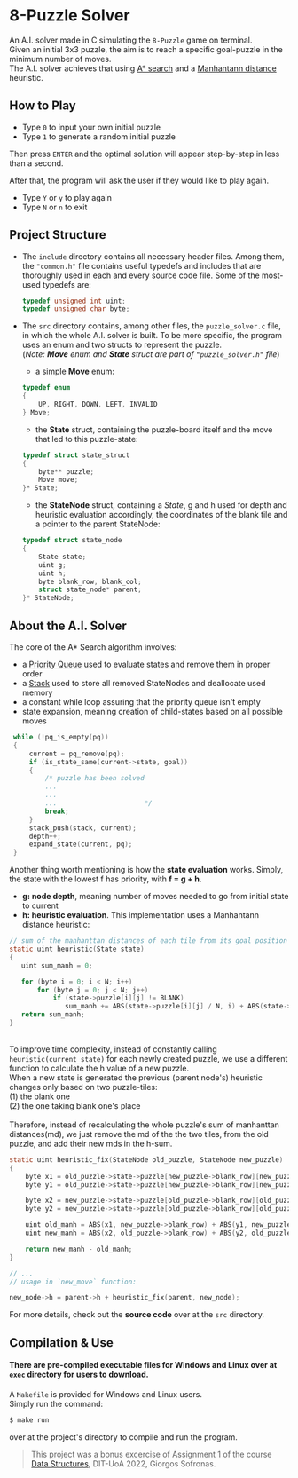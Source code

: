 # 8-Puzzle Solver

An A.I. solver made in C simulating the `8-Puzzle` game on terminal.<br>
Given an initial 3x3 puzzle, the aim is to reach a specific goal-puzzle in the minimum number of moves. <br>
The A.I. solver achieves that using [A* search](https://en.wikipedia.org/wiki/A*_search_algorithm#:~:text=*%2Dlike%20algorithm.-,Description,shortest%20time%2C%20etc.) and a [Manhantann distance](https://en.wikipedia.org/wiki/Taxicab_geometry) heuristic.

## How to Play
  - Type `0` to input your own initial puzzle 
  - Type `1` to generate a random initial puzzle<br>
 
Then press `ENTER` and the optimal solution will appear step-by-step in less than a second.

After that, the program will ask the user if they would like to play again. <br>
   - Type `Y` or `y` to play again
   - Type `N` or `n` to exit

## Project Structure

- The `include` directory contains all necessary header files. Among them, the `"common.h"` file contains useful typedefs and includes that are thoroughly used in each and every source code file. Some of the most-used typedefs are:
  ```c
  typedef unsigned int uint;
  typedef unsigned char byte;
  ```

- The `src` directory contains, among other files, the `puzzle_solver.c` file, in which the whole A.I. solver is built. To be more specific, the program uses an enum and two structs to represent the puzzle. <br>(*Note: **Move** enum and **State** struct are part of `"puzzle_solver.h"` file*)<br>
  - a simple **Move** enum:
  ```c
  typedef enum
  {
      UP, RIGHT, DOWN, LEFT, INVALID
  } Move;
  ```
  - the **State** struct, containing the puzzle-board itself and the move that led to this puzzle-state:
  ```c
  typedef struct state_struct
  {
      byte** puzzle; 
      Move move; 
  }* State;
  ```
  
  - the **StateNode** struct, containing a *State*, g and h used for depth and heuristic evaluation accordingly, the coordinates of the blank tile and a pointer to the parent StateNode:
  ```c
  typedef struct state_node
  {   
      State state; 
      uint g; 
      uint h;
      byte blank_row, blank_col; 
      struct state_node* parent; 
  }* StateNode;
  ```
  
## About the A.I. Solver
  The core of the A* Search algorithm involves:<br>
   - a [Priority Queue](https://github.com/giorgossofronas/Abstract-Data-Types/tree/main/modules/PriorityQueue) used to evaluate states and remove them in proper order
   - a [Stack](https://github.com/giorgossofronas/Abstract-Data-Types/tree/main/modules/Stack) used to store all removed StateNodes and deallocate used memory
   - a constant while loop assuring that the priority queue isn't empty
   - state expansion, meaning creation of child-states based on all possible moves
   ```c
    while (!pq_is_empty(pq))
    {    
        current = pq_remove(pq);
        if (is_state_same(current->state, goal)) 
        {
            /* puzzle has been solved
            ...
            ...
            ...                      */
            break;
        }
        stack_push(stack, current);
        depth++;
        expand_state(current, pq);
    }
   ```
   
   Another thing worth mentioning is how the **state evaluation** works. Simply, the state with the lowest f has priority, with **f = g + h**.<br>
   - **g: node depth**, meaning number of moves needed to go from initial state to current
   - **h: heuristic evaluation**. This implementation uses a Manhantann distance heuristic:
   ```c
  // sum of the manhanttan distances of each tile from its goal position 
  static uint heuristic(State state)
  {       
      uint sum_manh = 0; 

      for (byte i = 0; i < N; i++)
          for (byte j = 0; j < N; j++)
              if (state->puzzle[i][j] != BLANK) 
                 sum_manh += ABS(state->puzzle[i][j] / N, i) + ABS(state->puzzle[i][j] % N, j);
      return sum_manh;
  }
   ```
   <br>To improve time complexity, instead of constantly calling `heuristic(current_state)` for each newly created puzzle, we use a different function to calculate the h value of a new puzzle.<br>When a new state is generated the previous (parent node's) heuristic changes only based on two puzzle-tiles:
<br>    (1) the blank one
<br>    (2) the one taking blank one's place<br><br>
 Therefore, instead of recalculating the whole puzzle's sum of manhanttan distances(md),
   we just remove the md of the the two tiles, from the old puzzle, and add their new mds 
   in the h-sum.
   ```c
   static uint heuristic_fix(StateNode old_puzzle, StateNode new_puzzle)
   {        
       byte x1 = old_puzzle->state->puzzle[new_puzzle->blank_row][new_puzzle->blank_col] / N;
       byte y1 = old_puzzle->state->puzzle[new_puzzle->blank_row][new_puzzle->blank_col] % N;

       byte x2 = new_puzzle->state->puzzle[old_puzzle->blank_row][old_puzzle->blank_col] / N;
       byte y2 = new_puzzle->state->puzzle[old_puzzle->blank_row][old_puzzle->blank_col] % N;

       uint old_manh = ABS(x1, new_puzzle->blank_row) + ABS(y1, new_puzzle->blank_col);
       uint new_manh = ABS(x2, old_puzzle->blank_row) + ABS(y2, old_puzzle->blank_col);

       return new_manh - old_manh;
  }
  
  // ...
  // usage in `new_move` function:
  
  new_node->h = parent->h + heuristic_fix(parent, new_node);
   ```
   
For more details, check out the **source code** over at the `src` directory.

## Compilation & Use
#### There are pre-compiled executable files for Windows and Linux over at `exec` directory for users to download.
A `Makefile` is provided for Windows and Linux users.<br>
Simply run the command:
```bash 
$ make run
``` 
over at the project's directory to compile and run the program.

> This project was a bonus excercise of Assignment 1 of the course<br> [Data Structures](https://www.di.uoa.gr/en/studies/undergraduate/34), DIT-UoA 2022,
Giorgos Sofronas.
